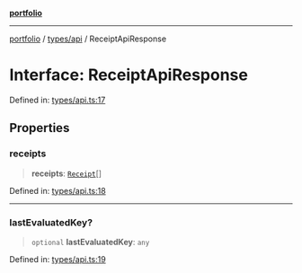 [**portfolio**](../../../README.md)

***

[portfolio](../../../modules.md) / [types/api](../README.md) / ReceiptApiResponse

# Interface: ReceiptApiResponse

Defined in: [types/api.ts:17](https://github.com/tnorlund/Portfolio/blob/806d82edf64aeadee3e7d888e66f3ec5df7f73c0/portfolio/types/api.ts#L17)

## Properties

### receipts

> **receipts**: [`Receipt`](Receipt.md)[]

Defined in: [types/api.ts:18](https://github.com/tnorlund/Portfolio/blob/806d82edf64aeadee3e7d888e66f3ec5df7f73c0/portfolio/types/api.ts#L18)

***

### lastEvaluatedKey?

> `optional` **lastEvaluatedKey**: `any`

Defined in: [types/api.ts:19](https://github.com/tnorlund/Portfolio/blob/806d82edf64aeadee3e7d888e66f3ec5df7f73c0/portfolio/types/api.ts#L19)
